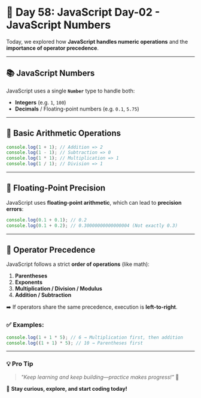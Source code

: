 # 🚀 Day 58: JavaScript Day-02 - JavaScript Numbers

Today, we explored how **JavaScript handles numeric operations** and the **importance of operator precedence**.

---

## 📚 JavaScript Numbers

JavaScript uses a single **`Number`** type to handle both:

- **Integers** (e.g. `1`, `100`)
- **Decimals** / Floating-point numbers (e.g. `0.1`, `5.75`)

---

## 🔢 Basic Arithmetic Operations

```javascript
console.log(1 + 1); // Addition => 2
console.log(1 - 1); // Subtraction => 0
console.log(1 * 1); // Multiplication => 1
console.log(1 / 1); // Division => 1
```

---

## 🎯 Floating-Point Precision

JavaScript uses **floating-point arithmetic**, which can lead to **precision errors**:

```javascript
console.log(0.1 + 0.1); // 0.2
console.log(0.1 + 0.2); // 0.30000000000000004 (Not exactly 0.3)
```

---

## 🧠 Operator Precedence

JavaScript follows a strict **order of operations** (like math):

1. **Parentheses**
2. **Exponents**
3. **Multiplication / Division / Modulus**
4. **Addition / Subtraction**

➡️ If operators share the same precedence, execution is **left-to-right**.

### ✅ Examples:

```javascript
console.log(1 + 1 * 5); // 6 → Multiplication first, then addition
console.log((1 + 1) * 5); // 10 → Parentheses first
```

---

### 💡 **Pro Tip**

> _"Keep learning and keep building—practice makes progress!"_ 💪

🚀 **Stay curious, explore, and start coding today!**
